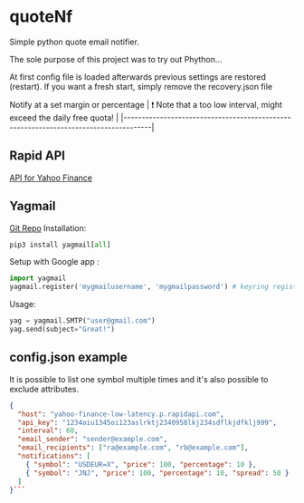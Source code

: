 # quoteNf
Simple python quote email notifier.

The sole purpose of this project was to try out Phython...

At first config file is loaded afterwards previous settings are restored (restart).
If you want a fresh start, simply remove the recovery.json file

Notify at a set margin or percentage
| :exclamation:  Note that a too low interval, might exceed the daily free quota!   |
|-------------------------------------------------------------------------------------|
## Rapid API
<a href="https://rapidapi.com/">API for Yahoo Finance</a>
## Yagmail
<a href="https://github.com/kootenpv/yagmail">Git Repo</a>
Installation:
```python
pip3 install yagmail[all]
```
Setup with Google app :
```python
import yagmail
yagmail.register('mygmailusername', 'mygmailpassword') # keyring registration
```
Usage:
```python
yag = yagmail.SMTP("user@gmail.com")
yag.send(subject="Great!")
```
## config.json example
It is possible to list one symbol multiple times and it's also possible to exclude attributes.
```json
{
  "host": "yahoo-finance-low-latency.p.rapidapi.com",
  "api_key": "1234oiu1345oi123aslrktj2340958lkj234sdflkjdfklj999",
  "interval": 60,
  "email_sender": "sender@example.com",
  "email_recipients": ["ra@example.com", "rb@example.com"],
  "notifications": [
    { "symbol": "USDEUR=X", "price": 100, "percentage": 10 },
    { "symbol": "JNJ", "price": 100, "percentage": 10, "spread": 50 }
  ]
}```
